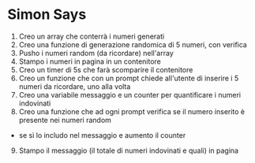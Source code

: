 Simon Says
===

1. Creo un array che conterrà i numeri generati
1. Creo una funzione di generazione randomica di 5 numeri, con verifica
1. Pusho i numeri random (da ricordare) nell'array
1. Stampo i numeri in pagina in un contenitore
1. Creo un timer di 5s che farà scomparire il contenitore
1. Creo un funzione che con un prompt chiede all'utente di inserire i 5 numeri da ricordare, uno alla volta
1. Creo una variabile messaggio e un counter per quantificare i numeri indovinati
1. Creo una funzione che ad ogni prompt verifica se il numero inserito è presente nei numeri random
- se sì lo includo nel messaggio e aumento il counter
9. Stampo il messaggio (il totale di numeri indovinati e quali) in pagina